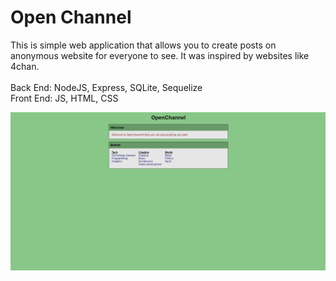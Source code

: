 # Open Channel
This is simple web application that allows you to create posts on anonymous website for everyone to see. It was inspired by websites like 4chan.\
\
Back End: NodeJS, Express, SQLite, Sequelize\
Front End: JS, HTML, CSS

![Home Page](1.png)
